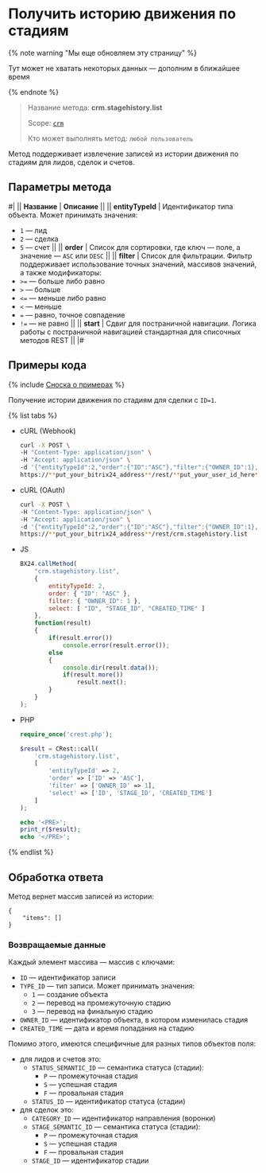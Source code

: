 # Получить историю движения по стадиям

{% note warning "Мы еще обновляем эту страницу" %}

Тут может не хватать некоторых данных — дополним в ближайшее время

{% endnote %}

> Название метода: **crm.stagehistory.list**
>
> Scope: [`crm`](../scopes/permissions.md)
>
> Кто может выполнять метод: `любой пользователь`

Метод поддерживает извлечение записей из истории движения по стадиям для лидов, сделок и счетов.

## Параметры метода

#|
|| **Название** | **Описание** ||
|| **entityTypeId** | Идентификатор типа объекта. Может принимать значения:
- `1` — лид
- `2` — сделка
- `5` — счет
||
|| **order** | Список для сортировки, где ключ — поле, а значение — `ASC` или `DESC` ||
|| **filter** | Список для фильтрации. Фильтр поддерживает использование точных значений, массивов значений, а также модификаторы:
- `>=` — больше либо равно
- `>` — больше
- `<=` — меньше либо равно
- `<` — меньше
- `=` — равно, точное совпадение
- `!=` — не равно
||
|| **start** | Сдвиг для постраничной навигации. Логика работы с постраничной навигацией стандартная для списочных методов REST ||
|#

## Примеры кода

{% include [Сноска о примерах](../../_includes/examples.md) %}

Получение истории движения по стадиям для сделки с `ID=1`.

{% list tabs %}

- cURL (Webhook)

    ```bash
    curl -X POST \
    -H "Content-Type: application/json" \
    -H "Accept: application/json" \
    -d '{"entityTypeId":2,"order":{"ID":"ASC"},"filter":{"OWNER_ID":1},"select":["ID","STAGE_ID","CREATED_TIME"]}' \
    https://**put_your_bitrix24_address**/rest/**put_your_user_id_here**/**put_your_webhook_here**/crm.stagehistory.list
    ```

- cURL (OAuth)

    ```bash
    curl -X POST \
    -H "Content-Type: application/json" \
    -H "Accept: application/json" \
    -d '{"entityTypeId":2,"order":{"ID":"ASC"},"filter":{"OWNER_ID":1},"select":["ID","STAGE_ID","CREATED_TIME"],"auth":"**put_access_token_here**"}' \
    https://**put_your_bitrix24_address**/rest/crm.stagehistory.list
    ```

- JS

    ```js
    BX24.callMethod(
        "crm.stagehistory.list",
        {
            entityTypeId: 2,
            order: { "ID": "ASC" },
            filter: { "OWNER_ID": 1 },
            select: [ "ID", "STAGE_ID", "CREATED_TIME" ]
        },
        function(result)
        {
            if(result.error())
                console.error(result.error());
            else
            {
                console.dir(result.data());
                if(result.more())
                    result.next();
            }
        }
    );
    ```

- PHP

    ```php
    require_once('crest.php');

    $result = CRest::call(
        'crm.stagehistory.list',
        [
            'entityTypeId' => 2,
            'order' => ['ID' => 'ASC'],
            'filter' => ['OWNER_ID' => 1],
            'select' => ['ID', 'STAGE_ID', 'CREATED_TIME']
        ]
    );

    echo '<PRE>';
    print_r($result);
    echo '</PRE>';
    ```

{% endlist %}

## Обработка ответа

Метод вернет массив записей из истории:

```
{
    "items": []
}
```

### Возвращаемые данные

Каждый элемент массива — массив с ключами:

- `ID` — идентификатор записи
- `TYPE_ID` — тип записи. Может принимать значения: 
  - `1` — создание объекта 
  - `2` — перевод на промежуточную стадию 
  - `3` — перевод на финальную стадию
- `OWNER_ID` — идентификатор объекта, в котором изменилась стадия
- `CREATED_TIME` — дата и время попадания на стадию

Помимо этого, имеются специфичные для разных типов объектов поля:

- для лидов и счетов это:
  - `STATUS_SEMANTIC_ID` — семантика статуса (стадии):
     - `P` — промежуточная стадия
     - `S` — успешная стадия
     - `F` — провальная стадия
  - `STATUS_ID` — идентификатор статуса (стадии)
- для сделок это:
  - `CATEGORY_ID` — идентификатор направления (воронки)
  - `STAGE_SEMANTIC_ID` — семантика статуса (стадии):
     - `P` — промежуточная стадия
     - `S` — успешная стадия
     - `F` — провальная стадия
  - `STAGE_ID` — идентификатор стадии